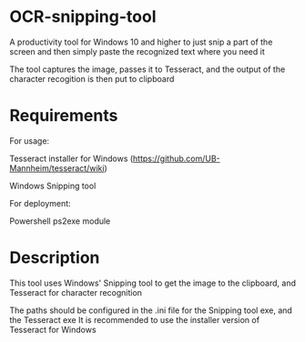 # OCR-snipping-tool
A productivity tool for Windows 10 and higher to just snip a part of the screen and then simply paste the recognized text where you need it

The tool captures the image, passes it to Tesseract, and the output of the character recogition is then put to clipboard

# Requirements
For usage:

Tesseract installer for Windows (https://github.com/UB-Mannheim/tesseract/wiki)

Windows Snipping tool

For deployment:

Powershell ps2exe module

# Description

This tool uses Windows' Snipping tool to get the image to the clipboard, and Tesseract for character recognition

The paths should be configured in the .ini file for the Snipping tool exe, and the Tesseract exe
It is recommended to use the installer version of Tesseract for Windows